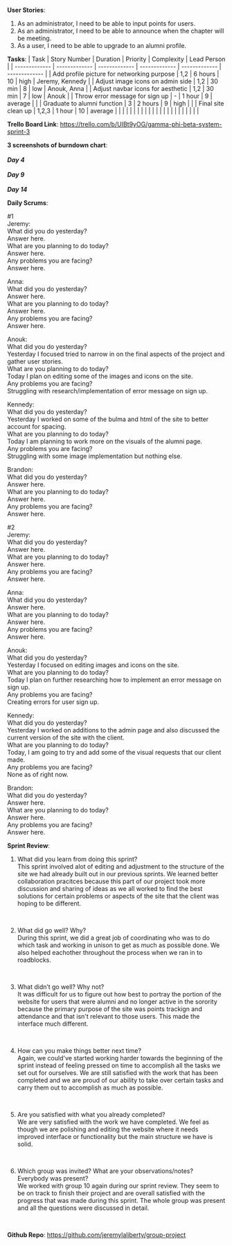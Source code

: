 **User Stories**:

1. As an administrator, I need to be able to input points for users.
2. As an administrator, I need to be able to announce when the chapter will be meeting.
3. As a user, I need to be able to upgrade to an alumni profile.

**Tasks**:
| Task | Story Number | Duration | Priority | Complexity | Lead Person |
| ------------- | ------------- | ------------- | ------------- | ------------- | ------------- |
| Add profile picture for networking purpose | 1,2 | 6 hours | 10 | high | Jeremy, Kennedy |
| Adjust image icons on admin side | 1,2 | 30 min | 8 | low | Anouk, Anna |
| Adjust navbar icons for aesthetic | 1,2 | 30 min | 7 | low | Anouk |
| Throw error message for sign up | - | 1 hour | 9 | average |  |
| Graduate to alumni function | 3 | 2 hours | 9 | high |  |
| Final site clean up | 1,2,3 | 1 hour | 10 | average |  |
|  |  |  |  |  |  |
|  |  |  |  |  |  |
|  |  |  |  |  |  |

**Trello Board Link**: https://trello.com/b/UIBt9yOG/gamma-phi-beta-system-sprint-3

**3 screenshots of burndown chart**: <br>
<br> **_Day 4_** <br>
<br> **_Day 9_** <br>
<br> **_Day 14_** <br>

**Daily Scrums**:

#1 <br>
Jeremy: <br>
What did you do yesterday? <br> Answer here. <br>
What are you planning to do today? <br> Answer here. <br>
Any problems you are facing? <br> Answer here. <br>

Anna: <br>
What did you do yesterday? <br> Answer here. <br> 
What are you planning to do today? <br> Answer here. <br> 
Any problems you are facing? <br> Answer here. <br> 

Anouk: <br>
What did you do yesterday? <br> Yesterday I focused tried to narrow in on the final aspects of the project and gather user stories. <br> 
What are you planning to do today? <br> Today I plan on editing some of the images and icons on the site. <br> 
Any problems you are facing? <br> Struggling with research/implementation of error message on sign up. <br> 

Kennedy: <br>
What did you do yesterday? <br> Yesterday I worked on some of the bulma and html of the site to better account for spacing. <br> 
What are you planning to do today? <br> Today I am planning to work more on the visuals of the alumni page. <br> 
Any problems you are facing? <br> Struggling with some image implementation but nothing else. <br> 

Brandon: <br>
What did you do yesterday? <br> Answer here. <br> 
What are you planning to do today? <br> Answer here. <br> 
Any problems you are facing? <br> Answer here. <br> 

#2 <br>
Jeremy: <br>
What did you do yesterday? <br> Answer here. <br> 
What are you planning to do today? <br> Answer here. <br> 
Any problems you are facing? <br> Answer here. <br> 

Anna: <br>
What did you do yesterday? <br> Answer here. <br> 
What are you planning to do today? <br> Answer here. <br> 
Any problems you are facing? <br> Answer here. <br> 

Anouk: <br>
What did you do yesterday? <br> Yesterday I focused on editing images and icons on the site. <br> 
What are you planning to do today? <br> Today I plan on further researching how to implement an error message on sign up. <br> 
Any problems you are facing? <br> Creating errors for user sign up. <br> 

Kennedy: <br>
What did you do yesterday? <br> Yesterday I worked on additions to the admin page and also discussed the current version of the site with the client. <br> 
What are you planning to do today? <br> Today, I am going to try and add some of the visual requests that our client made. <br> 
Any problems you are facing? <br> None as of right now. <br> 

Brandon: <br>
What did you do yesterday? <br> Answer here. <br> 
What are you planning to do today? <br> Answer here. <br> 
Any problems you are facing? <br> Answer here. <br> 

**Sprint Review**:

1. What did you learn from doing this sprint? <br> This sprint involved alot of editing and adjustment to the structure of the site we had already built out in our previous sprints. We learned better collaboration pracitces because this part of our project took more discussion and sharing of ideas as we all worked to find the best solutions for certain problems or aspects of the site that the client was hoping to be different.
<br>

2. What did go well? Why? <br> During this sprint, we did a great job of coordinating who was to do which task and working in unison to get as much as possible done. We also helped eachother throughout the process when we ran in to roadblocks. 
<br>

3. What didn’t go well? Why not? <br> It was difficult for us to figure out how best to portray the portion of the website for users that were alumni and no longer active in the sorority because the primary purpose of the site was points trackign and attendance and that isn't relevant to those users. This made the interface much different. 
<br>

4. How can you make things better next time? <br> Again, we could've started working harder towards the beginning of the sprint instead of feeling pressed on time to accomplish all the tasks we set out for ourselves. We are still satisfied with the work that has been completed and we are proud of our ability to take over certain tasks and carry them out to accomplish as much as possible.
<br>

5. Are you satisfied with what you already completed? <br> We are very satisfied with the work we have completed. We feel as though we are polishing and editing the website where it needs improved interface or functionality but the main structure we have is solid. 
<br>

6. Which group was invited? What are your observations/notes? Everybody was present? <br> We worked with group 10 again during our sprint review. They seem to be on track to finish their project and are overall satisfied with the progress that was made during this sprint. The whole group was present and all the questions were discussed in detail. 
<br>

**Github Repo**: https://github.com/jeremylaliberty/group-project
